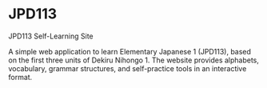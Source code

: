 # JPD113

JPD113 Self-Learning Site

A simple web application to learn Elementary Japanese 1 (JPD113), based on the first three units of Dekiru Nihongo 1. The website provides alphabets, vocabulary, grammar structures, and self-practice tools in an interactive format.
